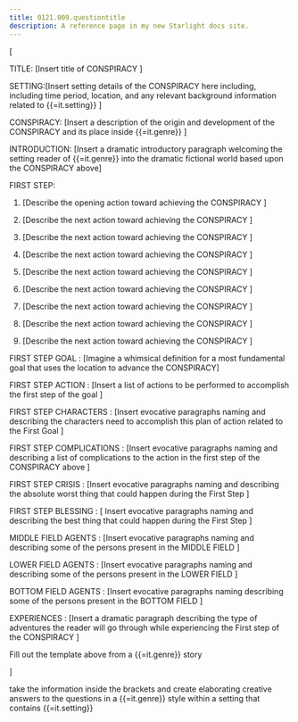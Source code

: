 ```yaml
---
title: 0121.009.questiontitle
description: A reference page in my new Starlight docs site.
---
```

[

TITLE: [Insert title of  CONSPIRACY ]

SETTING:[Insert setting details of the CONSPIRACY here including, including time period, location, and any relevant background information related to {{=it.setting}} ]

CONSPIRACY: [Insert a description of the origin and development of the CONSPIRACY and its place inside {{=it.genre}}  ]

INTRODUCTION: [Insert a dramatic introductory paragraph welcoming the setting reader of {{=it.genre}} into the dramatic fictional world based upon the CONSPIRACY above]   

FIRST STEP:  
1. [Describe the opening action toward achieving the CONSPIRACY ]

2. [Describe the next action toward achieving the CONSPIRACY ]

3. [Describe the next action toward achieving the CONSPIRACY ]

4. [Describe the next action toward achieving the CONSPIRACY ]

5. [Describe the next action toward achieving the CONSPIRACY ]

6. [Describe the next action toward achieving the CONSPIRACY ]

7. [Describe the next action toward achieving the CONSPIRACY ]

8. [Describe the next action toward achieving the CONSPIRACY ]

9. [Describe the next action toward achieving the CONSPIRACY ]


FIRST STEP GOAL : [Imagine a whimsical definition for a most fundamental goal that uses the location to advance the CONSPIRACY] 

FIRST STEP ACTION : [Insert a list of actions to be performed to accomplish the first step of the goal ] 

FIRST STEP CHARACTERS : [Insert evocative paragraphs naming and describing the characters need to accomplish this plan of action related to the First Goal ] 

FIRST STEP COMPLICATIONS : [Insert evocative paragraphs naming and describing a list of complications to the action in the first step of the CONSPIRACY above ] 

FIRST STEP CRISIS : [Insert evocative paragraphs naming and describing the absolute worst thing that could happen during the First Step ] 

FIRST STEP BLESSING : [ Insert evocative paragraphs naming and describing the best thing that could happen during the First Step ] 

MIDDLE FIELD AGENTS : [Insert evocative paragraphs naming and describing some of the persons present in the MIDDLE FIELD ]

LOWER FIELD AGENTS : [Insert evocative paragraphs naming and describing some of the persons present in the LOWER FIELD ]

BOTTOM FIELD AGENTS : [Insert evocative paragraphs naming describing some of the persons present in the BOTTOM FIELD ]

EXPERIENCES : [Insert a dramatic paragraph describing the type of adventures the reader will go through while experiencing the First step of the CONSPIRACY ] 


Fill out the template above from a {{=it.genre}} story

]

take the information inside the brackets and create elaborating creative answers to the questions in a {{=it.genre}} style within a setting that contains {{=it.setting}}

